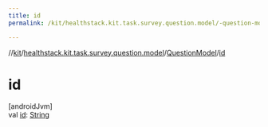 ```yaml
---
title: id
permalink: /kit/healthstack.kit.task.survey.question.model/-question-model/id.html

---
```

//[kit](../../../index.html)/[healthstack.kit.task.survey.question.model](../index.html)/[QuestionModel](index.html)/[id](id.html)



# id



[androidJvm]\
val [id](id.html): [String](https://kotlinlang.org/api/latest/jvm/stdlib/kotlin/-string/index.html)




